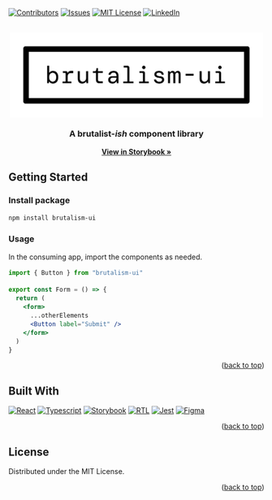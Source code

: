 <a name="readme-top"></a>

[![Contributors][contributors-shield]][contributors-url]
[![Issues][issues-shield]][issues-url]
[![MIT License][license-shield]][license-url]
[![LinkedIn][linkedin-shield]][linkedin-url]

<br />
<div style='display: flex; justify-content: center; align-items: center;'>
  <img src='./assets/images/readme-logo.svg' width='500'>
</div>
<h3 style='text-align: center'>A brutalist-<em>ish</em> component library</h3>
<a href="https://brutalism-ui.vercel.app/?path=/docs/form-elements-input--docs" style='display: block; text-align: center'><strong>View in Storybook »</strong></a>
<!-- <br />
<a href="#">View Demo »</a>
<br /> -->

## Getting Started

### Install package

```sh
npm install brutalism-ui
```

### Usage

In the consuming app, import the components as needed.

```jsx
import { Button } from "brutalism-ui"

export const Form = () => {
  return (
    <form>
      ...otherElements
      <Button label="Submit" />
    </form>
  )
}
```

<p align="right">(<a href="#readme-top">back to top</a>)</p>

## Built With

[![React][React.js]][React-url]
[![Typescript][Typescript]][Typescript-url]
[![Storybook][Storybook.js]][Storybook-url]
[![RTL][RTL]][RTL-url]
[![Jest][Jest]][Jest-url]
[![Figma][Figma]][Figma-url]

<p align="right">(<a href="#readme-top">back to top</a>)</p>

## License

Distributed under the MIT License.

<p align="right">(<a href="#readme-top">back to top</a>)</p>

[contributors-shield]: https://img.shields.io/github/contributors/recondesigns/brutalism-ui.svg?style=for-the-badge
[contributors-url]: https://github.com/recondesigns/
[issues-shield]: https://img.shields.io/github/issues/recondesigns/brutalism-ui.svg?style=for-the-badge
[issues-url]: https://github.com/recondesigns/brutalism-ui/issues
[license-shield]: https://img.shields.io/github/license/recondesigns/brutalism-ui.svg?style=for-the-badge
[license-url]: https://github.com/recondesigns/brutalism-ui/blob/main/LICENSE.txt
[linkedin-shield]: https://img.shields.io/badge/-LinkedIn-black.svg?style=for-the-badge&logo=linkedin&colorB=555
[linkedin-url]: https://www.linkedin.com/in/stedman/
[React.js]: https://img.shields.io/badge/React-20232A?style=for-the-badge&logo=react&logoColor=61DAFB
[React-url]: https://reactjs.org/
[Typescript]: https://img.shields.io/badge/TypeScript-007ACC?style=for-the-badge&logo=typescript&logoColor=white
[Typescript-url]: https://www.typescriptlang.org/
[Storybook.js]: https://img.shields.io/badge/storybook-FF4785?style=for-the-badge&logo=storybook&logoColor=white
[Storybook-url]: https://storybook.js.org/
[Jest]: https://img.shields.io/badge/Jest-C21325?style=for-the-badge&logo=jest&logoColor=white
[Jest-url]: https://jestjs.io/
[RTL]: https://img.shields.io/badge/testing%20library-323330?style=for-the-badge&logo=testing-library&logoColor=red
[RTL-url]: https://testing-library.com/docs/react-testing-library/intro/
[Figma]: https://img.shields.io/badge/Figma-F24E1E?style=for-the-badge&logo=figma&logoColor=white
[Figma-url]: https://www.figma.com/
